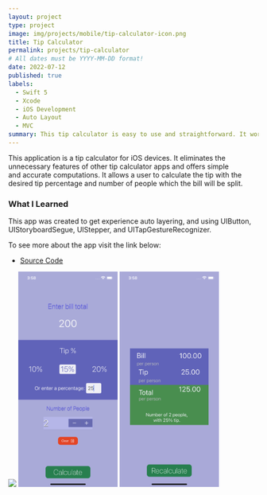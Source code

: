 ```yaml
---
layout: project
type: project
image: img/projects/mobile/tip-calculator-icon.png
title: Tip Calculator
permalink: projects/tip-calculator
# All dates must be YYYY-MM-DD format!
date: 2022-07-12
published: true
labels:
  - Swift 5
  - Xcode
  - iOS Development
  - Auto Layout
  - MVC
summary: This tip calculator is easy to use and straightforward. It works well for accurately calculating tips when dining out.
---
```


This application is a tip calculator for iOS devices. It eliminates the unnecessary features of other tip calculator apps and offers simple and accurate computations. It allows a user to calculate the tip with the desired tip percentage and number of people which the bill will be split. 

### What I Learned

This app was created to get experience auto layering, and using UIButton, UIStoryboardSegue, UIStepper, and UITapGestureRecognizer.

To see more about the app visit the link below:
- [Source Code](https://github.com/acatarinaoaraujo/tip-calculator)

<div class="text-center p-4">
  <img width="200px" src="../img/projects/mobile/tip-calculator.gif" class="img-thumbnail" >
  <img width="200px" src="../img/projects/mobile/bill-info.png" class="img-thumbnail" >
  <img width="200px" src="../img/projects/mobile/tip-result.png" class="img-thumbnail" >
</div>

